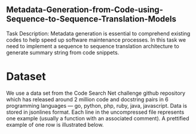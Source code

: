 ## Metadata-Generation-from-Code-using-Sequence-to-Sequence-Translation-Models

Task Description: Metadata generation is essential to comprehend existing codes to help speed up software maintenance processes. In this task we need to implement a sequence to sequence translation architecture to generate summary string from code snippets.

# Dataset

We use a data set from the Code Search Net challenge github repository which has released around 2 million code and docstring pairs in 6 programming languages — go, python, php, ruby, java, javascript. Data is stored in jsonlines format. Each line in the uncompressed file represents one example (usually a function with an associated comment). A prettified example of one row is illustrated below.
